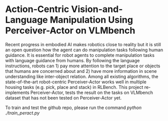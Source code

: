# Action-Centric Vision-and-Language Manipulation Using Perceiver-Actor on VLMbench

Recent progress in embodied AI makes robotics close to reality but it is still an open question how the agent can do manipulation tasks following human guidance. It is essential for robot agents to complete manipulation tasks with language guidance from humans.  By following the language instructions, robots can 1) pay more attention to the target place or objects that humans are concerned about and 2) have more information in scene understanding like inter-object relation. Among all existing algorithms, the state-of-the-art robot-centric Perceiver-Actor works well in multiple housing tasks (e.g. pick, place and stack) in RLBench. This project re-implements Perceiver-Actor, tests the result on the tasks on VLMbench dataset that has not been tested on Perceiver-Actor yet.

To train and test the github repo, please run the command *python ./train_peract.py*
